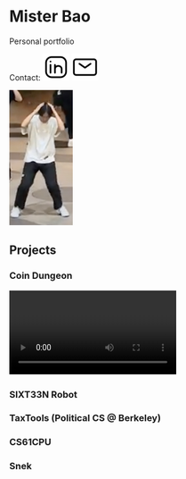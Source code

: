 # Mister Bao
Personal portfolio

Contact:
[![linkedin](img/linkedin.svg)](http://linkedin.com/in/alan-bao/)  [![email](img/mail.svg)](http://mail.google.com)

![joever](/img/itsjoever.png)

## Projects
### Coin Dungeon
![coindungeon](/vid/coindungeon.mp4)

### SIXT33N Robot

### TaxTools (Political CS @ Berkeley)

### CS61CPU

### Snek
